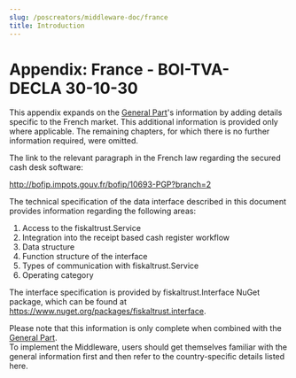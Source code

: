 ```yaml
---
slug: /poscreators/middleware-doc/france
title: Introduction
---
```


# Appendix: France - BOI-TVA-DECLA 30-10-30

This appendix expands on the [General Part](https://docs.fiskaltrust.eu/docs/poscreators/middleware-doc)'s information by adding details specific to the French market. This additional information is provided only where applicable. The remaining chapters, for which there is no further information required, were omitted.

The link to the relevant paragraph in the French law regarding the secured cash desk software:

<http://bofip.impots.gouv.fr/bofip/10693-PGP?branch=2>


The technical specification of the data interface described in this document provides information regarding the following areas:

1. Access to the fiskaltrust.Service
2. Integration into the receipt based cash register workflow
3. Data structure
4. Function structure of the interface
5. Types of communication with fiskaltrust.Service
6. Operating category

The interface specification is provided by fiskaltrust.Interface NuGet package, which can be found at https://www.nuget.org/packages/fiskaltrust.interface.

<div class="alert alert--warning" role="alert">Please note that this information is only complete when combined with the <a href="https://docs.fiskaltrust.eu/docs/poscreators/middleware-doc">General Part</a>.<br>To implement the Middleware, users should get themselves familiar with the general information first and then refer to the country-specific details listed here.</div>